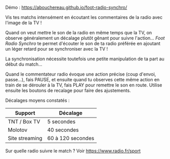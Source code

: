 Démo : https://abouchereau.github.io/foot-radio-synchro/

Vis tes matchs intensément en écoutant les commentaires de la radio avec l'image de la TV !

Quand on veut mettre le son de la radio en même temps que la TV, on observe généralement un décalage plutôt gênant pour suivre l'action... _Foot Radio Synchro_ te permet d'écouter le son de ta radio préférée en ajoutant un léger retard pour se synchroniser avec la TV !

La synchronisation nécessite toutefois une petite manipulation de ta part au début du match...

Quand le commentateur radio évoque une action précise (coup d'envoi, passe...), fais PAUSE, et ensuite quand tu observes cette même action en train de se dérouler à la TV, fais PLAY pour remettre le son en route. Utilise ensuite les boutons de recalage pour faire des ajustements.

Décalages moyens constatés :

|  Support        |  Décalage          |
| --------------- | ------------------ |
|  TNT / Box TV   | 5 secondes         |
|  Molotov        |  40 secondes       |
|  Site streaming |  60 à 120 secondes |

Sur quelle radio suivre le match ? 
 Voir https://www.radio.fr/sport

